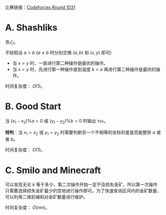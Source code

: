 比赛链接：[Codeforces Round 1031](https://codeforces.com/contest/2113)

# A. Shashliks
贪心。

不妨假设 $a > b$ ($a \le b$ 时分别交换 $(a, b)$ 和  $(x, y)$ 即可)

- 当 $x > y$ 时，一直进行第二种操作是最优的操作。
- 当 $x < y$ 时，先进行第一种操作直到温度 $k < a$ 再进行第二种操作是最优的操作。

时间复杂度： $O(1)$。

# B. Good Start

当 $(x_1 - x_2) \% a = 0$ 或 $(y_1 - y_2) \% b = 0$ 时输出 `Yes`。

**特判**：当 $x_1 = x_2$ 或 $y_1 = y_2$ 时需要判断另一个不相等的坐标的差是否能整除 $a$ 或者 $b$。

时间复杂度： $O(1)$。

# C. Smilo and Minecraft

可以发现无论 $k$ 等于多少，第二次操作开始一定不会损失金矿，所以第一次操作只需要选择损失金矿最少的空地进行操作即可。为了快速查询区间内的金矿数量，可以利用二维前缀和对金矿数量进行维护。

时间复杂度： $O(nm)$。
